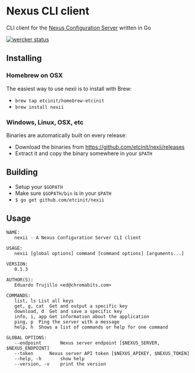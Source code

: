# Nexus CLI client

CLI client for the [Nexus Configuration Server](https://github.com/etcinit/nexus) written in Go

[![wercker status](https://app.wercker.com/status/d9243f7ee424999e29466af3c3e0b060/m "wercker status")](https://app.wercker.com/project/bykey/d9243f7ee424999e29466af3c3e0b060)

## Installing

### Homebrew on OSX

The easiest way to use nexii is to install with Brew:

- `brew tap etcinit/homebrew-etcinit`
- `brew install nexii`

### Windows, Linux, OSX, etc

Binaries are automatically built on every release:

- Download the binaries from https://github.com/etcinit/nexii/releases
- Extract it and copy the binary somewhere in your `$PATH`

## Building

- Setup your `$GOPATH`
- Make sure `$GOPATH/bin` is in your `$PATH`
- `$ go get github.com/etcinit/nexii`

## Usage

```
NAME:
   nexii - A Nexus Configuration Server CLI client

USAGE:
   nexii [global options] command [command options] [arguments...]

VERSION:
   0.1.3

AUTHOR(S):
   Eduardo Trujillo <ed@chromabits.com>

COMMANDS:
   list, ls	List all keys
   get, g, cat	Get and output a specific key
   download, d	Get and save a specific key
   info, i, app	Get information about the application
   ping, p	Ping the server with a message
   help, h	Shows a list of commands or help for one command

GLOBAL OPTIONS:
   --endpoint 		Nexus server endpoint [$NEXUS_SERVER, $NEXUS_ENDPOINT]
   --token 		Nexus server API token [$NEXUS_APIKEY, $NEXUS_TOKEN]
   --help, -h		show help
   --version, -v	print the version
```
